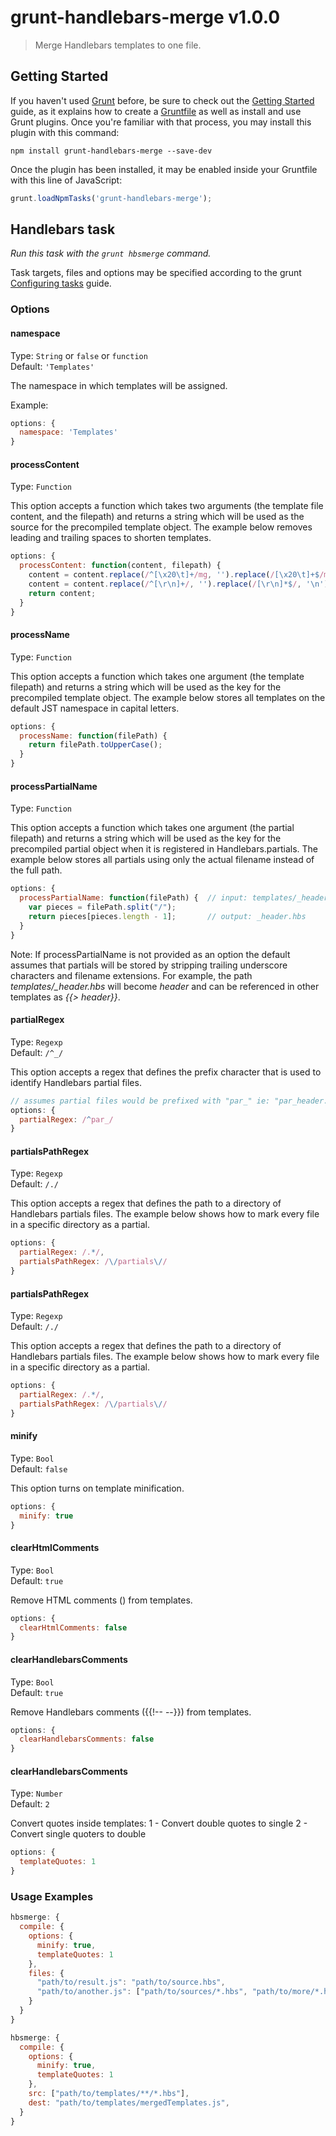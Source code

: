 # grunt-handlebars-merge v1.0.0 

> Merge Handlebars templates to one file.

## Getting Started

If you haven't used [Grunt](http://gruntjs.com/) before, be sure to check out the [Getting Started](http://gruntjs.com/getting-started) guide, as it explains how to create a [Gruntfile](http://gruntjs.com/sample-gruntfile) as well as install and use Grunt plugins. Once you're familiar with that process, you may install this plugin with this command:

```shell
npm install grunt-handlebars-merge --save-dev
```

Once the plugin has been installed, it may be enabled inside your Gruntfile with this line of JavaScript:

```js
grunt.loadNpmTasks('grunt-handlebars-merge');
```


## Handlebars task
_Run this task with the `grunt hbsmerge` command._

Task targets, files and options may be specified according to the grunt [Configuring tasks](http://gruntjs.com/configuring-tasks) guide.

### Options

#### namespace
Type: `String` or `false` or `function`  
Default: `'Templates'`

The namespace in which templates will be assigned.

Example:
```js
options: {
  namespace: 'Templates'
}
```

#### processContent
Type: `Function`

This option accepts a function which takes two arguments (the template file content, and the filepath) and returns a string which will be used as the source for the precompiled template object.  The example below removes leading and trailing spaces to shorten templates.

```js
options: {
  processContent: function(content, filepath) {
    content = content.replace(/^[\x20\t]+/mg, '').replace(/[\x20\t]+$/mg, '');
    content = content.replace(/^[\r\n]+/, '').replace(/[\r\n]*$/, '\n');
    return content;
  }
}
```

#### processName
Type: `Function`

This option accepts a function which takes one argument (the template filepath) and returns a string which will be used as the key for the precompiled template object.  The example below stores all templates on the default JST namespace in capital letters.

```js
options: {
  processName: function(filePath) {
    return filePath.toUpperCase();
  }
}
```

#### processPartialName
Type: `Function`

This option accepts a function which takes one argument (the partial filepath) and returns a string which will be used as the key for the precompiled partial object when it is registered in Handlebars.partials. The example below stores all partials using only the actual filename instead of the full path.

```js
options: {
  processPartialName: function(filePath) {  // input: templates/_header.hbs
    var pieces = filePath.split("/");
    return pieces[pieces.length - 1];       // output: _header.hbs
  }
}
````

Note: If processPartialName is not provided as an option the default assumes that partials will be stored by stripping trailing underscore characters and filename extensions. For example, the path *templates/_header.hbs* will become *header* and can be referenced in other templates as *{{> header}}*.

#### partialRegex
Type: `Regexp`  
Default: `/^_/`

This option accepts a regex that defines the prefix character that is used to identify Handlebars partial files.

```js
// assumes partial files would be prefixed with "par_" ie: "par_header.hbs"
options: {
  partialRegex: /^par_/
}
```

#### partialsPathRegex
Type: `Regexp`  
Default: `/./`

This option accepts a regex that defines the path to a directory of Handlebars partials files. The example below shows how to mark every file in a specific directory as a partial.

```js
options: {
  partialRegex: /.*/,
  partialsPathRegex: /\/partials\//
}
```



#### partialsPathRegex
Type: `Regexp`  
Default: `/./`

This option accepts a regex that defines the path to a directory of Handlebars partials files. The example below shows how to mark every file in a specific directory as a partial.

```js
options: {
  partialRegex: /.*/,
  partialsPathRegex: /\/partials\//
}
```



#### minify
Type: `Bool`  
Default: `false`

This option turns on template minification.

```js
options: {
  minify: true
}
```


#### clearHtmlComments
Type: `Bool`  
Default: `true`

Remove HTML comments (<!-- -->) from templates.

```js
options: {
  clearHtmlComments: false
}
```


#### clearHandlebarsComments
Type: `Bool`  
Default: `true`

Remove Handlebars comments ({{!-- --}}) from templates.

```js
options: {
  clearHandlebarsComments: false
}
```
	
#### clearHandlebarsComments
Type: `Number`  
Default: `2`

Convert quotes inside templates:
1 - Convert double quotes to single
2 - Convert single quoters to double

```js
options: {
  templateQuotes: 1
}
```



### Usage Examples

```js
hbsmerge: {
  compile: {
    options: {
      minify: true,
      templateQuotes: 1
    },
    files: {
      "path/to/result.js": "path/to/source.hbs",
      "path/to/another.js": ["path/to/sources/*.hbs", "path/to/more/*.hbs"]
    }
  }
}
```


```js
hbsmerge: {
  compile: {
    options: {
      minify: true,
      templateQuotes: 1
    },
	src: ["path/to/templates/**/*.hbs"],
	dest: "path/to/templates/mergedTemplates.js",
  }
}
```



